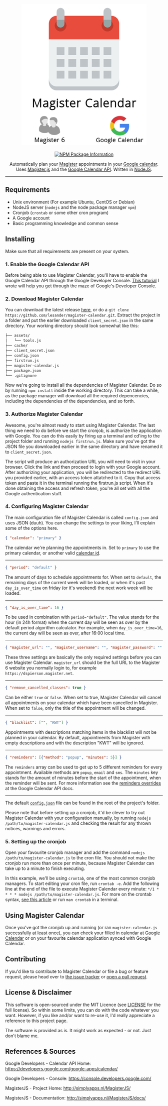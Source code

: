 <p align="center">
  <img src="assets/magister-calendar.png" alt="Magister Calendar Logo">
  <br/><br/>
  <a href="https://nodei.co/npm/magister-calendar/"><img alt="NPM Package Information" src="https://nodei.co/npm/magister-calendar.png?compact=true"></a>
</p>

<p align="center">
  Automatically plan your <a href="http://www.schoolmaster.nl/">Magister</a> appointments in your <a href="https://google.com/calendar">Google calendar</a>.<br/>
  Uses <a href="https://github.com/simplyGits/MagisterJS">Magister.js</a> and the <a href="https://developers.google.com/google-apps/calendar/">Google Calendar API</a>. Written in <a href="https://nodejs.org/">NodeJS</a>.
</p>

---

## Requirements
- Unix environment (For example Ubuntu, CentOS or Debian)
- NodeJS server (`nodejs` and the node package manager `npm`)
- Cronjob (`crontab` or some other cron program)
- A Google account
- Basic programming knowledge and common sense

## Installing
Make sure that all requirements are present on your system.

### 1. Enable the Google Calendar API
Before being able to use Magister Calendar, you'll have to enable the Google Calendar API through the Google Developer Console. [This tutorial](https://github.com/lesander/magister-calendar/blob/master/ENABLEAPI.md) I wrote will help you get through the maze of Google's Developer Console.

### 2. Download Magister Calendar

You can download the latest release [here](https://github.com/lesander/magister-calendar/releases), or do a `git clone https://github.com/lesander/magister-calendar.git`. Extract the project in a folder and put the earlier downloaded `client_secret.json` in the same directory.
Your working directory should look somewhat like this:
```
├── assets/
│   └── tools.js
├── cache/
├── client_secret.json
├── config.json
├── firstrun.js
├── magister-calendar.js
├── package.json
└── .gitignore
```
Now we're going to install all the dependencies of Magister Calendar. Do so by running `npm install` inside the working directory. This can take a while, as the package manager will download all the required depencencies, including the dependencies of the dependencies, and so forth.


### 3. Authorize Magister Calendar

Awesome, you're almost ready to start using Magister Calendar. The last thing we need to do before we start the cronjob, is authorize the application with Google. You can do this easily by firing up a terminal and cd'ing to the project folder and running `nodejs firstrun.js`. Make sure you've got the JSON file you downloaded earlier in the same directory and have renamed it to `client_secret.json`.

The script will produce an authorization URL you will need to visit in your browser. Click the link and then proceed to login with your Google account. After authorizing your application, you will be redirected to the redirect URL you provided earlier, with an access token attatched to it. Copy that access token and paste it in the terminal running the firstrun.js script. When it's done obtaining the access and refresh token, you're all set with all the Google authentication stuff.

### 4. Configuring Magister Calendar
The main configuration file of Magister Calendar is called `config.json` and uses JSON (duuh). You can change the settings to your liking, I'll explain some of the options here.

```json
{ "calendar": "primary" }
```
The calendar we're planning the appointments in. Set to `primary` to use the primary calendar, or another valid [calendar id](https://developers.google.com/google-apps/calendar/v3/reference/calendarList/list).

---

```json
{ "period": "default" }
```
The amount of days to schedule appointments for. When set to `default`, the remaining days of the current week will be loaded, or when it's past `day_is_over_time` on friday (or it's weekend) the next work week will be loaded.

---

```json
{ "day_is_over_time": 16 }
```
To be used in combination with `period="default"`. The value stands for the hour (in 24h format) when the current day will be seen as over by the default period algorithm calculator. For example, when `day_is_over_time=16`, the current day will be seen as over, after 16:00 local time.

---

```json
{ "magister_url": "", "magister_username": "", "magister_password": "" }
```
These three settings are basically the only required settings before you can use Magister Calendar. `magister_url` should be the full URL to the Magister 6 website you normally login to, for example `https://dspierson.magister.net`.

---

```json
{ "remove_cancelled_classes": true }
```
Can be either `true` or `false`. When set to true, Magister Calendar will cancel all appointments on your calendar which have been cancelled in Magister. When set to `false`, only the title of the appointment will be changed.

---

```json
{ "blacklist": ["", "KWT"] }
```
Appointments with descriptions matching items in the blacklist will not be planned in your calendar. By default, appointments from Magister with empty descriptions and with the description "KWT" will be ignored.

---

```json
{ "reminders": [{"method": "popup", "minutes": 5}] }
```
The `reminders` array can be used to get up to 5 different reminders for every appointment. Available methods are `popup`, `email` and `sms`. The `minutes` key stands for the amount of minutes before the start of the appointment, when the reminder will be sent. For more information see the [reminders overrides](https://developers.google.com/google-apps/calendar/v3/reference/events/insert) at the Google Calendar API docs.

---

The default [`config.json`](config.json) file can be found in the root of the project's folder.

Please note that before setting up a cronjob, it'd be clever to try out Magister Calendar with your configuration manually, by running `nodejs /path/to/magister-calendar.js` and checking the result for any thrown notices, warnings and errors.

### 5. Setting up the cronjob
Open your favourite cronjob manager and add the command `nodejs /path/to/magister-calendar.js` to the cron file. You should not make the cronjob run more than once per minute, because Magister Calendar can take up to a minute to finish executing.

In this example, we'll be using `crontab`, one of the most common cronjob managers. To start editing your cron file, run `crontab -e`. Add the following line at the end of the file to execute Magister Calendar every minute:
`*/1 * * * * nodejs /path/to/magister-calendar.js`. For more on the crontab syntax, [see this article](http://www.adminschoice.com/crontab-quick-reference) or run `man crontab` in a terminal.

## Using Magister Calendar
Once you've got the cronjob up and running (or ran `magister-calendar.js` successfully at least once), you can check your filled in calendar at [Google Calendar](https://google.com/calendar) or on your favourite calendar application synced with Google Calendar.


## Contributing

If you'd like to contribute to Magister Calendar or file a bug or feature request, please head over to [the issue tracker](https://github.com/lesander/magister-calendar/issues) or [open a pull request](https://github.com/lesander/magister-calendar/compare/).

## License & Disclaimer
This software is open-sourced under the MIT Licence (see [LICENSE](LICENSE) for the full license). So within some limits, you can do with the code whatever you want. However, if you like and/or want to re-use it, I'd really appreciate a reference to this project page.

The software is provided as is. It might work as expected - or not. Just don't blame me.

## References & Sources

Google Developers - Calendar API Home: https://developers.google.com/google-apps/calendar/

Google Developers - Console: https://console.developers.google.com/

MagisterJS - Project Home: http://simplyapps.nl/MagisterJS/

MagisterJS - Documentation: http://simplyapps.nl/MagisterJS/docs/
